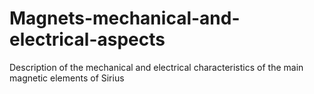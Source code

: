 # Magnets-mechanical-and-electrical-aspects
 Description of the mechanical and electrical characteristics of the main magnetic elements of Sirius
